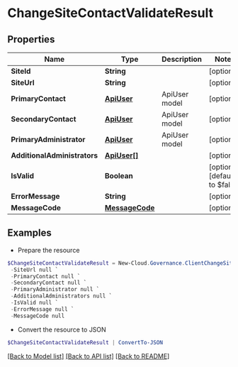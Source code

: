# ChangeSiteContactValidateResult
## Properties

Name | Type | Description | Notes
------------ | ------------- | ------------- | -------------
**SiteId** | **String** |  | [optional] 
**SiteUrl** | **String** |  | [optional] 
**PrimaryContact** | [**ApiUser**](ApiUser.md) | ApiUser model | [optional] 
**SecondaryContact** | [**ApiUser**](ApiUser.md) | ApiUser model | [optional] 
**PrimaryAdministrator** | [**ApiUser**](ApiUser.md) | ApiUser model | [optional] 
**AdditionalAdministrators** | [**ApiUser[]**](ApiUser.md) |  | [optional] 
**IsValid** | **Boolean** |  | [optional] [default to $false]
**ErrorMessage** | **String** |  | [optional] 
**MessageCode** | [**MessageCode**](MessageCode.md) |  | [optional] 

## Examples

- Prepare the resource
```powershell
$ChangeSiteContactValidateResult = New-Cloud.Governance.ClientChangeSiteContactValidateResult  -SiteId null `
 -SiteUrl null `
 -PrimaryContact null `
 -SecondaryContact null `
 -PrimaryAdministrator null `
 -AdditionalAdministrators null `
 -IsValid null `
 -ErrorMessage null `
 -MessageCode null
```

- Convert the resource to JSON
```powershell
$ChangeSiteContactValidateResult | ConvertTo-JSON
```

[[Back to Model list]](../README.md#documentation-for-models) [[Back to API list]](../README.md#documentation-for-api-endpoints) [[Back to README]](../README.md)

